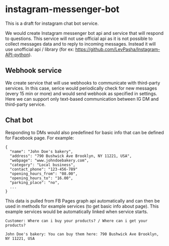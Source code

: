 # instagram-messenger-bot
This is a draft for instagram chat bot service.

We would create Instagram messenger bot api and service that will respond to questions. This service will not use official api as it is not possible to collect messages data and to reply to incoming messages. Instead it will use unofficial api / library (for ex: https://github.com/LevPasha/Instagram-API-python).


## Webhook service

We create service that will use webhooks to communicate with third-party services. In this case, serice would periodically check for new messages (every 15 min or more) and would send webhook as specified in settings. Here we can support only text-based communication between IG DM and third-party service.

## Chat bot

Responding to DMs would also predefined for basic info that can be defined for Facebook page. For example:

```
{
  "name": "John Doe's bakery",
  "address": "790 Bushwick Ave Brooklyn, NY 11221, USA",
  "webpage": "www.johndoebakery.com",
  "category": "Local business",
  "contact_phone": "123-456-789"
  "opening_hours_from": "08.00",
  "opening_hours_to": "16.00",
  "parking_place": "no",
  ...
}
```

This data is pulled from FB Pages graph api automatically and can then be used in methods for example services (to get basic info about page). This example services would be automatically linked when service starts.

```
Customer: Where can i buy your products? / Where can i get your products?

John Doe's bakery: You can buy them here: 790 Bushwick Ave Brooklyn, NY 11221, USA

```

